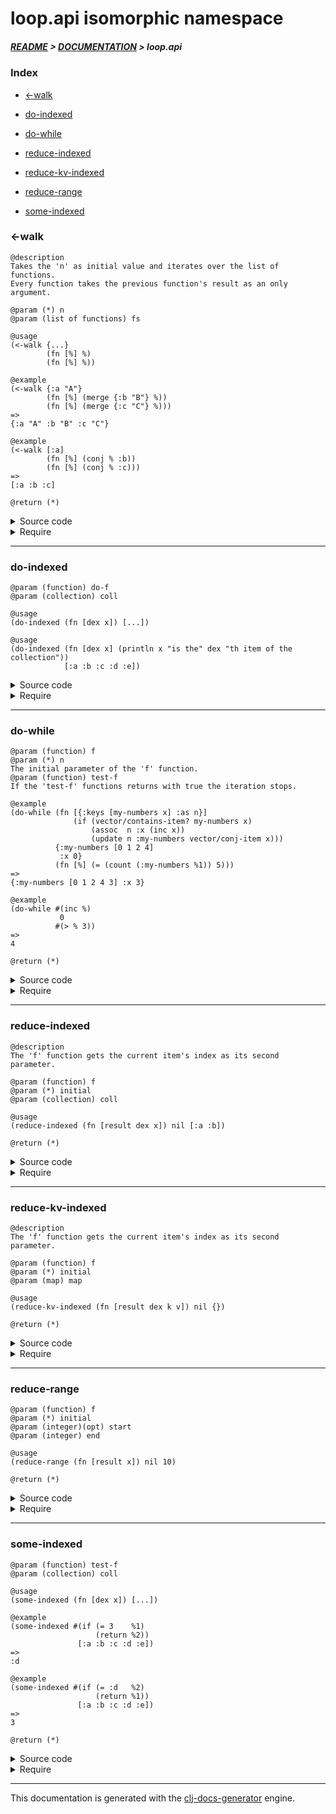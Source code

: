 
# loop.api isomorphic namespace

##### [README](../../../README.md) > [DOCUMENTATION](../../COVER.md) > loop.api

### Index

- [<-walk](#-walk)

- [do-indexed](#do-indexed)

- [do-while](#do-while)

- [reduce-indexed](#reduce-indexed)

- [reduce-kv-indexed](#reduce-kv-indexed)

- [reduce-range](#reduce-range)

- [some-indexed](#some-indexed)

### <-walk

```
@description
Takes the 'n' as initial value and iterates over the list of functions.
Every function takes the previous function's result as an only argument.
```

```
@param (*) n
@param (list of functions) fs
```

```
@usage
(<-walk {...}
        (fn [%] %)
        (fn [%] %))
```

```
@example
(<-walk {:a "A"}
        (fn [%] (merge {:b "B"} %))
        (fn [%] (merge {:c "C"} %)))
=>
{:a "A" :b "B" :c "C"}
```

```
@example
(<-walk [:a]
        (fn [%] (conj % :b))
        (fn [%] (conj % :c)))
=>
[:a :b :c]
```

```
@return (*)
```

<details>
<summary>Source code</summary>

```
(defn <-walk
  [n & fs]
  (letfn [(f [result f] (f result))]
         (reduce f n fs)))
```

</details>

<details>
<summary>Require</summary>

```
(ns my-namespace (:require [loop.api :refer [<-walk]]))

(loop.api/<-walk ...)
(<-walk          ...)
```

</details>

---

### do-indexed

```
@param (function) do-f
@param (collection) coll
```

```
@usage
(do-indexed (fn [dex x]) [...])
```

```
@usage
(do-indexed (fn [dex x] (println x "is the" dex "th item of the collection"))
            [:a :b :c :d :e])
```

<details>
<summary>Source code</summary>

```
(defn do-indexed
  [do-f coll]
  (letfn [(f [dex x]
             (do-f dex x)
             (inc  dex))]
         (reduce f 0 coll)
         (return nil)))
```

</details>

<details>
<summary>Require</summary>

```
(ns my-namespace (:require [loop.api :refer [do-indexed]]))

(loop.api/do-indexed ...)
(do-indexed          ...)
```

</details>

---

### do-while

```
@param (function) f
@param (*) n
The initial parameter of the 'f' function.
@param (function) test-f
If the 'test-f' functions returns with true the iteration stops.
```

```
@example
(do-while (fn [{:keys [my-numbers x] :as n}]
              (if (vector/contains-item? my-numbers x)
                  (assoc  n :x (inc x))
                  (update n :my-numbers vector/conj-item x)))
          {:my-numbers [0 1 2 4]
           :x 0}
          (fn [%] (= (count (:my-numbers %1)) 5)))
=>
{:my-numbers [0 1 2 4 3] :x 3}
```

```
@example
(do-while #(inc %)
           0
          #(> % 3))
=>
4
```

```
@return (*)
```

<details>
<summary>Source code</summary>

```
(defn do-while
  [f n test-f]
  (let [result (f n)]
       (if (test-f     result)
           (return     result)
           (do-while f result test-f))))
```

</details>

<details>
<summary>Require</summary>

```
(ns my-namespace (:require [loop.api :refer [do-while]]))

(loop.api/do-while ...)
(do-while          ...)
```

</details>

---

### reduce-indexed

```
@description
The 'f' function gets the current item's index as its second parameter.
```

```
@param (function) f
@param (*) initial
@param (collection) coll
```

```
@usage
(reduce-indexed (fn [result dex x]) nil [:a :b])
```

```
@return (*)
```

<details>
<summary>Source code</summary>

```
(defn reduce-indexed
  [f initial coll]
  (reduce-kv f initial coll))
```

</details>

<details>
<summary>Require</summary>

```
(ns my-namespace (:require [loop.api :refer [reduce-indexed]]))

(loop.api/reduce-indexed ...)
(reduce-indexed          ...)
```

</details>

---

### reduce-kv-indexed

```
@description
The 'f' function gets the current item's index as its second parameter.
```

```
@param (function) f
@param (*) initial
@param (map) map
```

```
@usage
(reduce-kv-indexed (fn [result dex k v]) nil {})
```

```
@return (*)
```

<details>
<summary>Source code</summary>

```
(defn reduce-kv-indexed
  [f initial map]
  (letfn [(fi [[result dex] k v]
              [(f result dex k v)
               (inc dex)])]
         (first (reduce-kv fi [initial 0] map))))
```

</details>

<details>
<summary>Require</summary>

```
(ns my-namespace (:require [loop.api :refer [reduce-kv-indexed]]))

(loop.api/reduce-kv-indexed ...)
(reduce-kv-indexed          ...)
```

</details>

---

### reduce-range

```
@param (function) f
@param (*) initial
@param (integer)(opt) start
@param (integer) end
```

```
@usage
(reduce-range (fn [result x]) nil 10)
```

```
@return (*)
```

<details>
<summary>Source code</summary>

```
(defn reduce-range
  ([f initial end]
   (reduce f initial (range end)))

  ([f initial start end]
   (reduce f initial (range start end))))
```

</details>

<details>
<summary>Require</summary>

```
(ns my-namespace (:require [loop.api :refer [reduce-range]]))

(loop.api/reduce-range ...)
(reduce-range          ...)
```

</details>

---

### some-indexed

```
@param (function) test-f
@param (collection) coll
```

```
@usage
(some-indexed (fn [dex x]) [...])
```

```
@example
(some-indexed #(if (= 3    %1)
                   (return %2))
               [:a :b :c :d :e])
=>
:d
```

```
@example
(some-indexed #(if (= :d   %2)
                   (return %1))
               [:a :b :c :d :e])
=>
3
```

```
@return (*)
```

<details>
<summary>Source code</summary>

```
(defn some-indexed
  [test-f coll]
  (letfn [(fi [test-f coll dex]
              (if-let [result (test-f dex (get coll dex))]
                      (return result)
                      (when-not (= dex (-> coll count dec))
                                (fi test-f coll (inc dex)))))]
         (fi test-f coll 0)))
```

</details>

<details>
<summary>Require</summary>

```
(ns my-namespace (:require [loop.api :refer [some-indexed]]))

(loop.api/some-indexed ...)
(some-indexed          ...)
```

</details>

---

This documentation is generated with the [clj-docs-generator](https://github.com/bithandshake/clj-docs-generator) engine.

